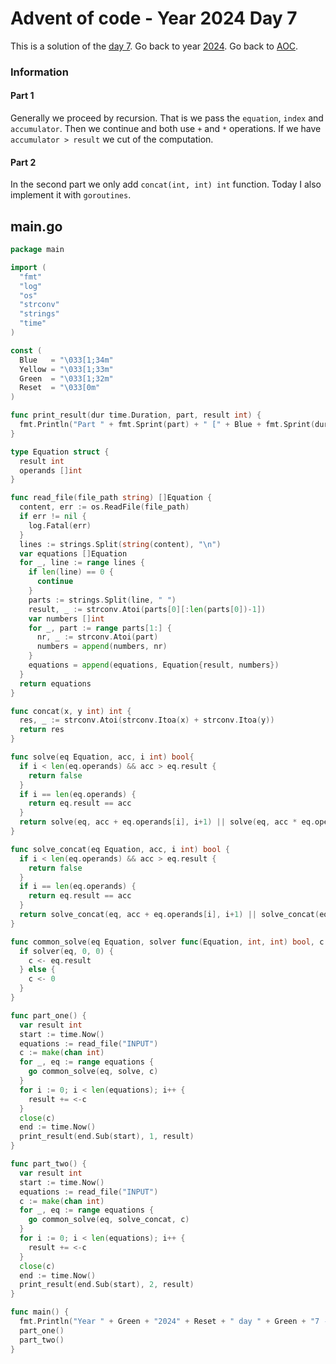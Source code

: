 # Advent of code - Year 2024 Day 7

This is a solution of the [day 7](https://adventofcode.com/2024/day/7). Go back to year [2024](2024.md). Go back to [AOC](../adventofcode.md).

### Information

#### Part 1

Generally we proceed by recursion. That is we pass the `equation`, `index` and `accumulator`. Then we continue and both use `+` and `*` operations. If we have `accumulator > result` we cut of the computation.

#### Part 2

In the second part we only add `concat(int, int) int` function. Today I also implement it with `goroutines`.

## main.go

```go
package main

import (
  "fmt"
  "log"
  "os"
  "strconv"
  "strings"
  "time"
)

const (
  Blue   = "\033[1;34m"
  Yellow = "\033[1;33m"
  Green  = "\033[1;32m"
  Reset  = "\033[0m"
)

func print_result(dur time.Duration, part, result int) {
  fmt.Println("Part " + fmt.Sprint(part) + " [" + Blue + fmt.Sprint(dur) + Reset + "]: " + Yellow + fmt.Sprint(result) + Reset)
}

type Equation struct {
  result int
  operands []int
}

func read_file(file_path string) []Equation {
  content, err := os.ReadFile(file_path)
  if err != nil {
    log.Fatal(err)
  }
  lines := strings.Split(string(content), "\n")
  var equations []Equation
  for _, line := range lines {
    if len(line) == 0 {
      continue
    }
    parts := strings.Split(line, " ")
    result, _ := strconv.Atoi(parts[0][:len(parts[0])-1])
    var numbers []int
    for _, part := range parts[1:] {
      nr, _ := strconv.Atoi(part)
      numbers = append(numbers, nr)
    }
    equations = append(equations, Equation{result, numbers})
  }
  return equations
}

func concat(x, y int) int {
  res, _ := strconv.Atoi(strconv.Itoa(x) + strconv.Itoa(y))
  return res
}

func solve(eq Equation, acc, i int) bool{
  if i < len(eq.operands) && acc > eq.result {
    return false
  }
  if i == len(eq.operands) {
    return eq.result == acc
  }
  return solve(eq, acc + eq.operands[i], i+1) || solve(eq, acc * eq.operands[i], i+1)
}

func solve_concat(eq Equation, acc, i int) bool {
  if i < len(eq.operands) && acc > eq.result {
    return false
  }
  if i == len(eq.operands) {
    return eq.result == acc
  }
  return solve_concat(eq, acc + eq.operands[i], i+1) || solve_concat(eq, acc * eq.operands[i], i+1) || solve_concat(eq, concat(acc, eq.operands[i]), i+1)
}

func common_solve(eq Equation, solver func(Equation, int, int) bool, c chan int) {
  if solver(eq, 0, 0) {
    c <- eq.result
  } else {
    c <- 0
  }
}

func part_one() {
  var result int
  start := time.Now()
  equations := read_file("INPUT")
  c := make(chan int)
  for _, eq := range equations {
    go common_solve(eq, solve, c)
  }
  for i := 0; i < len(equations); i++ {
    result += <-c
  }
  close(c)
  end := time.Now()
  print_result(end.Sub(start), 1, result)
}

func part_two() {
  var result int
  start := time.Now()
  equations := read_file("INPUT")
  c := make(chan int)
  for _, eq := range equations {
    go common_solve(eq, solve_concat, c)
  }
  for i := 0; i < len(equations); i++ {
    result += <-c
  }
  close(c)
  end := time.Now()
  print_result(end.Sub(start), 2, result)
}

func main() {
  fmt.Println("Year " + Green + "2024" + Reset + " day " + Green + "7 - Bridge Repair" + Reset)
  part_one()
  part_two()
}
```

